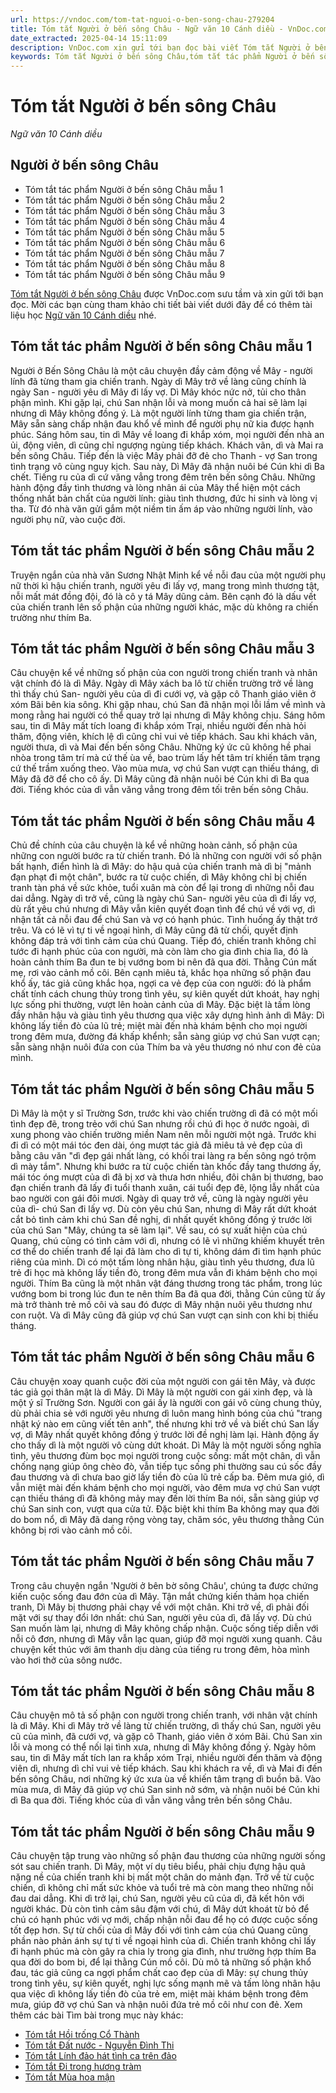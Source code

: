 ```yaml
---
url: https://vndoc.com/tom-tat-nguoi-o-ben-song-chau-279204
title: Tóm tắt Người ở bến sông Châu - Ngữ văn 10 Cánh diều - VnDoc.com
date_extracted: 2025-04-14 15:11:09
description: VnDoc.com xin gửi tới bạn đọc bài viết Tóm tắt Người ở bến sông Châu. Mời bạn đọc cùng tham khảo chi tiết.
keywords: Tóm tắt Người ở bến sông Châu,tóm tắt tác phẩm Người ở bến sông Châu,tóm tắt bài Người ở bến sông Châu,Người ở bến sông Châu,ngữ văn 10 cd,văn 10,tóm tắt ngữ văn 10 cd,nội dung người ở bến sông châu,tóm tắt người ở bến sông châu hay nhất,tóm tắt người ở bến sông châu ngắn gọn,người ở bến sông châu tóm tắt
---
```


# Tóm tắt Người ở bến sông Châu
 _Ngữ văn 10 Cánh diều_
## Người ở bến sông Châu
  * Tóm tắt tác phẩm Người ở bến sông Châu mẫu 1
  * Tóm tắt tác phẩm Người ở bến sông Châu mẫu 2
  * Tóm tắt tác phẩm Người ở bến sông Châu mẫu 3
  * Tóm tắt tác phẩm Người ở bến sông Châu mẫu 4
  * Tóm tắt tác phẩm Người ở bến sông Châu mẫu 5
  * Tóm tắt tác phẩm Người ở bến sông Châu mẫu 6
  * Tóm tắt tác phẩm Người ở bến sông Châu mẫu 7
  * Tóm tắt tác phẩm Người ở bến sông Châu mẫu 8
  * Tóm tắt tác phẩm Người ở bến sông Châu mẫu 9

[Tóm tắt Người ở bến sông Châu](<https://vndoc.com/tom-tat-nguoi-o-ben-song-chau-279204>) được VnDoc.com sưu tầm và xin gửi tới bạn đọc. Mời các bạn cùng tham khảo chi tiết bài viết dưới đây để có thêm tài liệu học [Ngữ văn 10 Cánh diều](<https://vndoc.com/ngu-van-10-canh-dieu-tap2>) nhé.
## Tóm tắt tác phẩm Người ở bến sông Châu mẫu 1
Người ở Bến Sông Châu là một câu chuyện đầy cảm động về Mây - người lính đã từng tham gia chiến tranh. Ngày dì Mây trở về làng cũng chính là ngày San - người yêu dì Mây đi lấy vợ. Dì Mây khóc nức nở, tủi cho thân phận mình. Khi gặp lại, chú San nhận lỗi và mong muốn cả hai sẽ làm lại nhưng dì Mây không đồng ý. Là một người lính từng tham gia chiến trận, Mây sẵn sàng chấp nhận đau khổ về mình để người phụ nữ kia được hạnh phúc. Sáng hôm sau, tin dì Mây về loang đi khắp xóm, mọi người đến nhà an ủi, động viên, dì cũng chỉ ngượng ngùng tiếp khách. Khách vãn, dì và Mai ra bến sông Châu. Tiếp đến là việc Mây phải đỡ đẻ cho Thanh - vợ San trong tình trạng vô cùng nguy kịch. Sau này, Dì Mây đã nhận nuôi bé Cún khi dì Ba chết. Tiếng ru của dì cứ văng vẳng trong đêm trên bến sông Châu. Những hành động đầy tình thương và lòng nhân ái của Mây thể hiện một cách thống nhất bản chất của người lính: giàu tình thương, đức hi sinh và lòng vị tha. Từ đó nhà văn gửi gắm một niềm tin ấm áp vào những người lính, vào người phụ nữ, vào cuộc đời.
## Tóm tắt tác phẩm Người ở bến sông Châu mẫu 2
Truyện ngắn của nhà văn Sương Nhật Minh kể về nỗi đau của một người phụ nữ thời kì hậu chiến tranh, người yêu đi lấy vợ, mang trong mình thương tật, nỗi mất mát đồng đội, đó là cô y tá Mây dũng cảm. Bên cạnh đó là dấu vết của chiến tranh lên số phận của những người khác, mặc dù không ra chiến trường như thím Ba.
## Tóm tắt tác phẩm Người ở bến sông Châu mẫu 3
Câu chuyện kể về những số phận của con người trong chiến tranh và nhân vật chính đó là dì Mây. Ngày dì Mây xách ba lô từ chiến trường trở về làng thì thấy chú San- người yêu của dì đi cưới vợ, và gặp cô Thanh giáo viên ở xóm Bãi bên kia sông. Khi gặp nhau, chú San đã nhận mọi lỗi lầm về mình và mong rằng hai người có thể quay trở lại nhưng dì Mây không chịu. Sáng hôm sau, tin dì Mây mất tích loang đi khắp xóm Trại, nhiều người đến nhà hỏi thăm, động viên, khích lệ dì cũng chỉ vui vẻ tiếp khách. Sau khi khách vãn, người thưa, dì và Mai đến bến sông Châu. Những ký ức cũ không hề phai nhòa trong tâm trí mà cứ thế ùa về, bao trùm lấy hết tâm trí khiến tâm trạng cứ thế trầm xuống theo. Vào mùa mưa, vợ chú San vượt cạn thiếu tháng, dì Mây đã đỡ để cho cô ấy. Dì Mây cũng đã nhận nuôi bé Cún khi dì Ba qua đời. Tiếng khóc của dì vẫn văng vẳng trong đêm tối trên bến sông Châu.
## Tóm tắt tác phẩm Người ở bến sông Châu mẫu 4
Chủ đề chính của câu chuyện là kể về những hoàn cảnh, số phận của những con người bước ra từ chiến tranh. Đó là những con người với số phận bất hạnh, điển hình là dì Mây: do hậu quả của chiến tranh mà dì bị "mảnh đạn phạt đi một chân", bước ra từ cuộc chiến, dì Mây không chỉ bị chiến tranh tàn phá về sức khỏe, tuổi xuân mà còn để lại trong dì những nỗi đau dai dẳng. Ngày dì trở về, cũng là ngày chú San- người yêu của dì đi lấy vợ, dù rất yêu chú nhưng dì Mây vẫn kiên quyết đoạn tình để chú về với vợ, dì nhận tất cả nỗi đau để chú San và vợ có hạnh phúc. Tình huống ấy thật trớ trêu. Và có lẽ vì tự ti về ngoại hình, dì Mây cũng đã từ chối, quyết định không đáp trả với tình cảm của chú Quang. Tiếp đó, chiến tranh không chỉ tước đi hạnh phúc của con người, mà còn làm cho gia đình chia lìa, đó là hoàn cảnh thím Ba đun te bị vướng bom bi nên đã qua đời. Thằng Cún mất mẹ, rơi vào cảnh mồ côi. Bên cạnh miêu tả, khắc họa những số phận đau khổ ấy, tác giả cũng khắc họa, ngợi ca vẻ đẹp của con người: đó là phẩm chất tính cách chung thủy trong tình yêu, sự kiên quyết dứt khoát, hay nghị lực sống phi thường, vượt lên hoàn cảnh của dì Mây. Đặc biệt là tấm lòng đầy nhân hậu và giàu tình yêu thương qua việc xây dựng hình ảnh dì Mây: Dì không lấy tiền đò của lũ trẻ; miệt mài đến nhà khám bệnh cho mọi người trong đêm mưa, đường đá khấp khểnh; sẵn sàng giúp vợ chú San vượt cạn; sẵn sàng nhận nuôi đứa con của Thím ba và yêu thương nó như con đẻ của mình.
## Tóm tắt tác phẩm Người ở bến sông Châu mẫu 5
Dì Mây là một y sĩ Trường Sơn, trước khi vào chiến trường dì đã có một mối tình đẹp đẽ, trong trẻo với chú San nhưng rồi chú đi học ở nước ngoài, dì xung phong vào chiến trường miền Nam nên mỗi người một ngả. Trước khi đi dì có một mái tóc đen dài, óng mượt tác giả đã miêu tả vẻ đẹp của dì bằng câu văn "dì đẹp gái nhất làng, có khối trai làng ra bến sông ngó trộm dì mày tắm". Nhưng khi bước ra từ cuộc chiến tàn khốc đầy tang thương ấy, mái tóc óng mượt của dì đã bị xơ và thưa hơn nhiều, đôi chân bị thương, bao đạn chiến tranh đã lấy đi tuổi thanh xuân, cái tuổi đẹp đẽ, lộng lẫy nhất của bao người con gái đôi mươi. Ngày dì quay trở về, cũng là ngày người yêu của dì- chú San đi lấy vợ. Dù còn yêu chú San, nhưng dì Mây rất dứt khoát cắt bỏ tình cảm khi chú San đề nghị, dì nhất quyết không đồng ý trước lời của chú San "Mây, chúng ta sẽ làm lại". Về sau, có sự xuất hiện của chú Quang, chú cũng có tình cảm với dì, nhưng có lẽ vì những khiếm khuyết trên cơ thể do chiến tranh để lại đã làm cho dì tự ti, không dám đi tìm hạnh phúc riêng của mình. Dì có một tấm lòng nhân hậu, giàu tình yêu thương, đưa lũ trẻ đi học mà không lấy tiền đò, trong đêm mưa vẫn đi khám bệnh cho mọi người. Thím Ba cũng là một nhân vật đáng thương trong tác phẩm, trong lúc vướng bom bi trong lúc đun te nên thím Ba đã qua đời, thằng Cún cũng từ ấy mà trở thành trẻ mồ côi và sau đó được dì Mây nhận nuôi yêu thương như con ruột. Và dì Mây cũng đã giúp vợ chú San vượt cạn sinh con khi bị thiếu tháng.
## Tóm tắt tác phẩm Người ở bến sông Châu mẫu 6
Câu chuyện xoay quanh cuộc đời của một người con gái tên Mây, và được tác giả gọi thân mật là dì Mây. Dì Mây là một người con gái xinh đẹp, và là một ý sĩ Trường Sơn. Người con gái ấy là người con gái vô cùng chung thủy, dù phải chia sẻ với người yêu nhưng dì luôn mang hình bóng của chú "trang nhật ký nào em cũng viết tên anh", thế nhưng khi trở về và biết chú San lấy vợ, dì Mây nhất quyết không đồng ý trước lời đề nghị làm lại. Hành động ấy cho thấy dì là một người vô cùng dứt khoát. Dì Mây là một người sống nghĩa tình, yêu thương đùm bọc mọi người trong cuộc sống: mất một chân, dì vẫn chống nạng giúp ông chèo đò, vẫn tiếp tục sống phi thường sau cú sốc đầy đau thương và dì chưa bao giờ lấy tiền đò của lũ trẻ cấp ba. Đêm mưa gió, dì vẫn miệt mài đến khám bệnh cho mọi người, vào đêm mưa vợ chú San vượt cạn thiếu tháng dì đã không mảy may đến lời thím Ba nói, sẵn sàng giúp vợ chú San sinh con, vượt qua cửa tử. Đặc biệt khi thím Ba không may qua đời do bom nổ, dì Mây đã dang rộng vòng tay, chăm sóc, yêu thương thằng Cún không bị rơi vào cảnh mồ côi.
## Tóm tắt tác phẩm Người ở bến sông Châu mẫu 7
Trong câu chuyện ngắn 'Người ở bên bờ sông Châu', chúng ta được chứng kiến cuộc sống đau đớn của dì Mây. Tận mắt chứng kiến thảm họa chiến tranh, Dì Mây bị thương phải chạy về với một chân. Khi trở về, dì phải đối mặt với sự thay đổi lớn nhất: chú San, người yêu của dì, đã lấy vợ. Dù chú San muốn làm lại, nhưng dì Mây không chấp nhận. Cuộc sống tiếp diễn với nỗi cô đơn, nhưng dì Mây vẫn lạc quan, giúp đỡ mọi người xung quanh. Câu chuyện kết thúc với âm thanh dịu dàng của tiếng ru trong đêm, hòa mình vào hơi thở của sông nước.
## Tóm tắt tác phẩm Người ở bến sông Châu mẫu 8
Câu chuyện mô tả số phận con người trong chiến tranh, với nhân vật chính là dì Mây. Khi dì Mây trở về làng từ chiến trường, dì thấy chú San, người yêu cũ của mình, đã cưới vợ, và gặp cô Thanh, giáo viên ở xóm Bãi. Chú San xin lỗi và mong có thể nối lại tình xưa, nhưng dì Mây không đồng ý. Ngày hôm sau, tin dì Mây mất tích lan ra khắp xóm Trại, nhiều người đến thăm và động viên dì, nhưng dì chỉ vui vẻ tiếp khách. Sau khi khách ra về, dì và Mai đi đến bến sông Châu, nơi những ký ức xưa ùa về khiến tâm trạng dì buồn bã. Vào mùa mưa, dì Mây đã giúp vợ chú San sinh nở sớm, và nhận nuôi bé Cún khi dì Ba qua đời. Tiếng khóc của dì vẫn văng vẳng trên bến sông Châu.
## Tóm tắt tác phẩm Người ở bến sông Châu mẫu 9
Câu chuyện tập trung vào những số phận đau thương của những người sống sót sau chiến tranh. Dì Mây, một ví dụ tiêu biểu, phải chịu đựng hậu quả nặng nề của chiến tranh khi bị mất một chân do mảnh đạn. Trở về từ cuộc chiến, dì không chỉ mất sức khỏe và tuổi trẻ mà còn mang theo những nỗi đau dai dẳng. Khi dì trở lại, chú San, người yêu cũ của dì, đã kết hôn với người khác. Dù còn tình cảm sâu đậm với chú, dì Mây dứt khoát từ bỏ để chú có hạnh phúc với vợ mới, chấp nhận nỗi đau để họ có được cuộc sống tốt đẹp hơn. Sự từ chối của dì Mây đối với tình cảm của chú Quang cũng phần nào phản ánh sự tự ti về ngoại hình của dì. Chiến tranh không chỉ lấy đi hạnh phúc mà còn gây ra chia ly trong gia đình, như trường hợp thím Ba qua đời do bom bi, để lại thằng Cún mồ côi. Dù mô tả những số phận khổ đau, tác giả cũng ca ngợi phẩm chất cao đẹp của dì Mây: sự chung thủy trong tình yêu, sự kiên quyết, nghị lực sống mạnh mẽ và tấm lòng nhân hậu qua việc dì không lấy tiền đò của trẻ em, miệt mài khám bệnh trong đêm mưa, giúp đỡ vợ chú San và nhận nuôi đứa trẻ mồ côi như con đẻ.
Xem thêm các bài Tìm bài trong mục này khác:
  * [Tóm tắt Hồi trống Cổ Thành](</tom-tat-hoi-trong-co-thanh-279275>)
  * [Tóm tắt Đất nước - Nguyễn Đình Thi](</tom-tat-dat-nuoc-nguyen-dinh-thi-279279>)
  * [Tóm tắt Lính đảo hát tình ca trên đảo](</tom-tat-linh-dao-hat-tinh-ca-tren-dao-279280>)
  * [Tóm tắt Đi trong hương tràm](</tom-tat-di-trong-huong-tram-279281>)
  * [Tóm tắt Mùa hoa mận](</tom-tat-mua-hoa-man-279287>)

